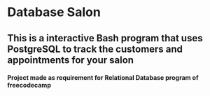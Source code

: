 # Database Salon

## This is a interactive Bash program that uses PostgreSQL to track the customers and appointments for your salon

#### Project made as requirement for Relational Database program of freecodecamp
